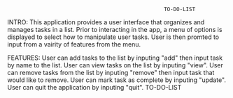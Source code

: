                                                       TO-DO-LIST


INTRO: This application provides a user interface that organizes and manages tasks in a list. Prior to interacting in the app, a menu of options is displayed to select how to manipulate user tasks. User is then promted to input from a vairity of features from the menu.

FEATURES: User can add tasks to the list by inputing "add" then input task by name to the list. User can view tasks on the list by inputing "view". User can remove tasks from the list by inputing "remove" then input task that would like to remove. User can mark task as complete by inputing "update". User can quit the application by inputing "quit".
TO-DO-LIST
